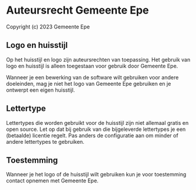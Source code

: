 # Auteursrecht Gemeente Epe

Copyright (c) 2023 Gemeente Epe

## Logo en huisstijl

Op het huisstijl en logo zijn auteursrechten van toepassing. Het gebruik van logo en huisstijl is alleen toegestaan voor gebruik door Gemeente Epe.

Wanneer je een bewerking van de software wilt gebruiken voor andere doeleinden, mag je niet het logo van Gemeente Epe gebruiken en je ontwerpt een eigen huisstijl.

## Lettertype

Lettertypes die worden gebruikt voor de huisstijl zijn niet allemaal gratis en open source. Let op dat bij gebruik van die bijgeleverde lettertypes je een (betaalde) licentie regelt. Pas anders de configuratie aan om minder of andere lettertypes te gebruiken.

## Toestemming

Wanneer je het logo of de huisstijl wilt gebruiken kun je voor toestemming contact opnemen met Gemeente Epe.
